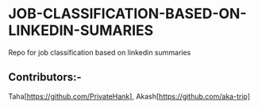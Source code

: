 # JOB-CLASSIFICATION-BASED-ON-LINKEDIN-SUMARIES
Repo for job classification based on linkedin summaries
## Contributors:-
 Taha[https://github.com/PrivateHank], Akash[https://github.com/aka-trip]
